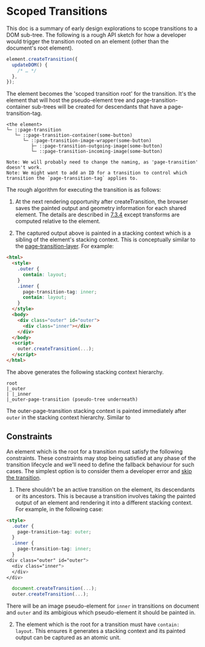 # Scoped Transitions
This doc is a summary of early design explorations to scope transitions to a DOM sub-tree. The following is a rough API sketch for how a developer would trigger the transition rooted on an element (other than the document's root element).

```js
element.createTransition({
  updateDOM() {
    /* … */
  },
});
```

The element becomes the 'scoped transition root' for the transition. It's the element that will host the pseudo-element tree and page-transition-container sub-trees will be created for descendants that have a page-transition-tag.

```
<the element>
└─ ::page-transition
   └─ ::page-transition-container(some-button)
      └─ ::page-transition-image-wrapper(some-button)
         ├─ ::page-transition-outgoing-image(some-button)
         └─ ::page-transition-incoming-image(some-button)
  
Note: We will probably need to change the naming, as 'page-transition' doesn't work.
Note: We might want to add an ID for a transition to control which transition the `page-transition-tag` applies to.
```

The rough algorithm for executing the transition is as follows:

1. At the next rendering opportunity after createTransition, the browser saves the painted output and geometry information for each shared element. The details are described in [7.3.4](https://drafts.csswg.org/css-shared-element-transitions-1/#perform-an-outgoing-capture-algorithm) except transforms are computed relative to the element.

2. The captured output above is painted in a stacking context which is a sibling of the element's stacking context. This is conceptually similar to the [page-transition-layer](https://drafts.csswg.org/css-shared-element-transitions-1/#page-transition-stacking-layer). For example:

  ```html
  <html>
    <style>
      .outer {
        contain: layout;
      }
      .inner {
        page-transition-tag: inner;
        contain: layout;
      }
    </style>
    <body>
      <div class="outer" id="outer">
        <div class="inner"></div>
      </div>
    </body>
    <script>
      outer.createTransition(...);
    </script>
  </html>
  ```
  
  The above generates the following stacking context hierarchy.
  
  ```
  root
  |_outer
  | |_inner
  |_outer-page-transition (pseudo-tree underneath)
  ```
  
  The outer-page-transition stacking context is painted immediately after `outer` in the stacking context hierarchy. Similar to 

## Constraints
An element which is the root for a transition must satisfy the following constraints. These constraints may stop being satisfied at any phase of the transition lifecycle and we'll need to define the fallback behaviour for such cases. The simplest option is to consider them a developer error and [skip the transition](https://drafts.csswg.org/css-shared-element-transitions-1/#skip-the-page-transition).

1. There shouldn't be an active transition on the element, its descendants or its ancestors. This is because a transition involves taking the painted output of an element and rendering it into a different stacking context. For example, in the following case:

  ```html
  <style>
    .outer {
      page-transition-tag: outer;
    }
    .inner {
      page-transition-tag: inner;
    }
  <div class="outer" id="outer">
    <div class="inner">
    </div>
  </div>
  ```
  
  ```js
    document.createTransition(...);
    outer.createTransition(...);
  ```
  
  There will be an image pseudo-element for `inner` in transitions on document and `outer` and its ambigious which pseudo-element it should be painted in.
  
2. The element which is the root for a transition must have `contain: layout`. This ensures it generates a stacking context and its painted output can be captured as an atomic unit.
